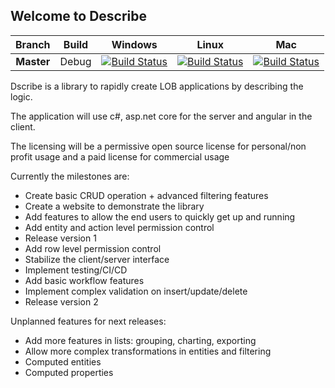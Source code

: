 ## Welcome to Describe

|Branch|Build|Windows|Linux|Mac|
|:--:|:--:|:--:|:--:|:--:|
|**Master**|Debug|[![Build Status](https://dev.azure.com/brainvest/dscribe/_apis/build/status/brainvest.dscribe?branchName=master&jobName=windows&Debug)](https://dev.azure.com/brainvest/dscribe/_build/latest?definitionId=3?branchName=master)|[![Build Status](https://dev.azure.com/brainvest/dscribe/_apis/build/status/brainvest.dscribe?branchName=master&jobName=linux&Debug)](https://dev.azure.com/brainvest/dscribe/_build/latest?definitionId=3?branchName=master)|[![Build Status](https://dev.azure.com/brainvest/dscribe/_apis/build/status/brainvest.dscribe?branchName=master&jobName=mac&debug)](https://dev.azure.com/brainvest/dscribe/_build/latest?definitionId=3?branchName=master)

Dscribe is a library to rapidly create LOB applications by describing the logic.

The application will use c#, asp.net core for the server and angular in the client.

The licensing will be a permissive open source license for personal/non profit usage and a paid license for commercial usage

Currently the milestones are:

  + Create basic CRUD operation + advanced filtering features
  + Create a website to demonstrate the library
  + Add features to allow the end users to quickly get up and running
  + Add entity and action level permission control
  + Release version 1
  + Add row level permission control
  + Stabilize the client/server interface
  + Implement testing/CI/CD
  + Add basic workflow features
  + Implement complex validation on insert/update/delete
  + Release version 2

Unplanned features for next releases:

  + Add more features in lists: grouping, charting, exporting
  + Allow more complex transformations in entities and filtering
  + Computed entities
  + Computed properties
